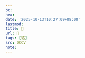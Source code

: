 ```yaml
---
bc:
hex:
date: '2025-10-13T10:27:09+08:00'
lastmod:
title: 􁶟
url: 􁶟
tags: [貉]
src: DCCV
note:
---
```

